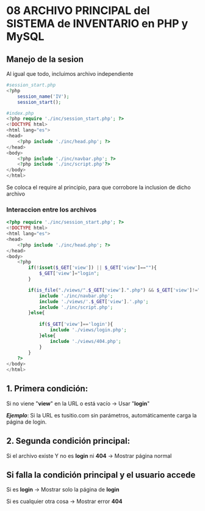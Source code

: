 # 08 ARCHIVO PRINCIPAL del SISTEMA de INVENTARIO en PHP y MySQL
## Manejo de la sesion
Al igual que todo, incluimos archivo independiente

```php
#session_start.php
<?php
    session_name('IV');
    session_start();
```

```php
#index.php
<?php require './inc/session_start.php'; ?>
<!DOCTYPE html>
<html lang="es">
<head>
    <?php include './inc/head.php'; ?>
</head>
<body>
    <?php include './inc/navbar.php'; ?>
    <?php include './inc/script.php'?>
</body> 
</html>
```
Se coloca el require al principio, para que corrobore la inclusion de dicho archivo

### Interaccion entre los archivos
```php
<?php require './inc/session_start.php'; ?>
<!DOCTYPE html>
<html lang="es">
<head>
    <?php include './inc/head.php'; ?>
</head>
<body>
    <?php
        if(!isset($_GET['view']) || $_GET['view']==""){
            $_GET['view']="login";
        }

        if(is_file("./views/".$_GET['view'].".php") && $_GET['view']!="login" && $_GET['view']!='404'){
            include './inc/navbar.php'; 
            include './views/'.$_GET['view'].'.php'; 
            include './inc/script.php'; 
        }else{
            
            if($_GET['view']=='login'){
                include './views/login.php'; 
            }else{
                include './views/404.php';
            }
        }
    ?>
</body> 
</html>
```
## 1. Primera condición:
Si no viene "**view**" en la URL o está vacío → Usar "**login**"

***Ejemplo***: Si la URL es tusitio.com sin parámetros, automáticamente carga la página de login.

## 2. Segunda condición principal:
Si el archivo existe Y no es **login** ni **404** → Mostrar página normal


## Si falla la condición principal y el usuario accede

Si es **login** → Mostrar solo la página de **login**

Si es cualquier otra cosa → Mostrar error **404**
